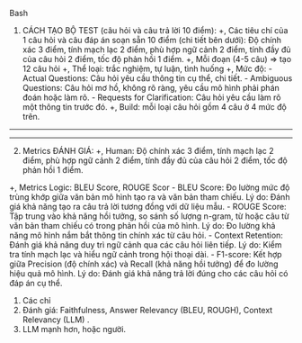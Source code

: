 
Bash
1. CÁCH TẠO BỘ TEST (câu hỏi và câu trả lời 10 điểm):
+, Các tiêu chí của 1 câu hỏi và câu đáp án soạn sẵn 10 điểm (chi tiết bên dưới): Độ chính xác 3 điểm, tính mạch lạc 2 điểm, phù hợp ngữ cảnh 2 điểm, tính đầy đủ của câu hỏi 2 điểm, tốc độ phản hồi 1 điểm. 
+, Mỗi đoạn (4-5 câu) => tạo 12 câu hỏi 
    +, Thể loại: trắc nghiệm, tự luận, tình huống 
    +, Mức độ: 
        - Actual Questions: Câu hỏi yêu cầu thông tin cụ thể, chi tiết.
        - Ambiguous Questions: Câu hỏi mơ hồ, không rõ ràng, yêu cầu mô hình phải phán đoán hoặc làm rõ. 
        - Requests for Clarification: Câu hỏi yêu cầu làm rõ một thông tin trước đó. 
    +, Build: mỗi loại câu hỏi gồm 4 câu ở 4 mức độ trên. 
--------------------------------------------------------------------------
--------------------------------------------------------------------------
2. Metrics ĐÁNH GIÁ: 
+, Human: Độ chính xác 3 điểm, tính mạch lạc 2 điểm, phù hợp ngữ cảnh 2 điểm, tính đầy đủ của câu hỏi 2 điểm, tốc độ phản hồi 1 điểm. 

+, Metrics Logic: BLEU Score, ROUGE Scor
    - BLEU Score: Đo lường mức độ trùng khớp giữa văn bản mô hình tạo ra và văn bản tham chiếu. Lý do: Đánh giá khả năng tạo ra câu trả lời tương đồng với dữ liệu mẫu.
    - ROUGE Score: Tập trung vào khả năng hồi tưởng, so sánh số lượng n-gram, từ hoặc câu từ văn bản tham chiếu có trong phản hồi của mô hình. Lý do: Đo lường khả năng mô hình nắm bắt thông tin chính xác từ câu hỏi.
    - Context Retention: Đánh giá khả năng duy trì ngữ cảnh qua các câu hỏi liên tiếp. Lý do: Kiểm tra tính mạch lạc và hiểu ngữ cảnh trong hội thoại dài.
    - F1-score: Kết hợp giữa Precision (độ chính xác) và Recall (khả năng hồi tưởng) để đo lường hiệu quả mô hình. Lý do: Đánh giá khả năng trả lời đúng cho các câu hỏi có đáp án cụ thể.




1. Các chỉ 
2. Đánh giá: Faithfulness, Answer Relevancy (BLEU, ROUGH), Context Relevancy (LLM) . 
3. LLM mạnh hơn, hoặc người. 